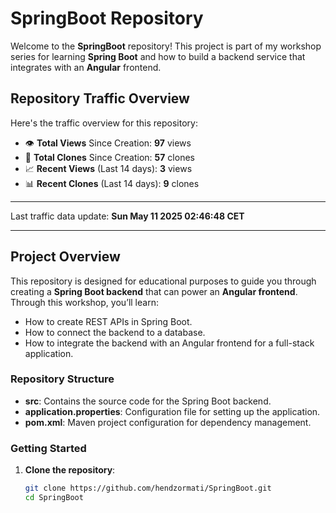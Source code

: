 # SpringBoot Repository

Welcome to the **SpringBoot** repository! This project is part of my workshop series for learning **Spring Boot** and how to build a backend service that integrates with an **Angular** frontend.

<!-- This repository serves as a foundation for the backend, and the **Angular repository** can be found here: [Angular Repository](https://github.com/hendzormati/Angular). -->

## Repository Traffic Overview

Here's the traffic overview for this repository:

- 👁️ **Total Views** Since Creation: **97** views
- 🔄 **Total Clones** Since Creation: **57** clones
- 📈 **Recent Views** (Last 14 days): **3** views
- 📊 **Recent Clones** (Last 14 days): **9** clones

---

Last traffic data update: **Sun May 11 2025 02:46:48 CET**

---

## Project Overview

This repository is designed for educational purposes to guide you through creating a **Spring Boot backend** that can power an **Angular frontend**. Through this workshop, you’ll learn:

- How to create REST APIs in Spring Boot.
- How to connect the backend to a database.
- How to integrate the backend with an Angular frontend for a full-stack application.

### Repository Structure

- **src**: Contains the source code for the Spring Boot backend.
- **application.properties**: Configuration file for setting up the application.
- **pom.xml**: Maven project configuration for dependency management.

### Getting Started

1. **Clone the repository**:
   ```bash
   git clone https://github.com/hendzormati/SpringBoot.git
   cd SpringBoot
